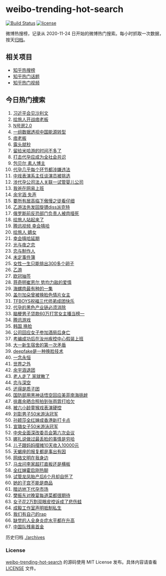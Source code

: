 # weibo-trending-hot-search

[![Build Status](https://github.com/justjavac/weibo-trending-hot-search/workflows/ci/badge.svg?branch=master)](https://github.com/justjavac/weibo-trending-hot-search/actions)
[![license](https://img.shields.io/github/license/justjavac/weibo-trending-hot-search)](https://github.com/justjavac/weibo-trending-hot-search/blob/master/LICENSE)

微博热搜榜，记录从 2020-11-24 日开始的微博热门搜索。每小时抓取一次数据，按天[归档](./archives)。

## 相关项目

- [知乎热搜榜](https://github.com/justjavac/zhihu-trending-top-search)
- [知乎热门话题](https://github.com/justjavac/zhihu-trending-hot-questions)
- [知乎热门视频](https://github.com/justjavac/zhihu-trending-hot-video)

## 今日热门搜索

<!-- BEGIN -->
<!-- 最后更新时间 Fri Aug 30 2024 03:14:49 GMT+0800 (China Standard Time) -->

1. [习近平会见沙利文](https://s.weibo.com//weibo?q=%23%E4%B9%A0%E8%BF%91%E5%B9%B3%E4%BC%9A%E8%A7%81%E6%B2%99%E5%88%A9%E6%96%87%23&Refer=new_time)
1. [绘旅人开战痞老板](https://s.weibo.com//weibo?q=%E7%BB%98%E6%97%85%E4%BA%BA%E5%BC%80%E6%88%98%E7%97%9E%E8%80%81%E6%9D%BF&t=31&band_rank=1&Refer=top)
1. [N号房2.0](https://s.weibo.com//weibo?q=N%E5%8F%B7%E6%88%BF2.0&t=31&band_rank=34&Refer=top)
1. [一组数据透视中国能源转型](https://s.weibo.com//weibo?q=%23%E4%B8%80%E7%BB%84%E6%95%B0%E6%8D%AE%E9%80%8F%E8%A7%86%E4%B8%AD%E5%9B%BD%E8%83%BD%E6%BA%90%E8%BD%AC%E5%9E%8B%23&t=31&band_rank=3&Refer=top)
1. [痞老板](https://s.weibo.com//weibo?q=%E7%97%9E%E8%80%81%E6%9D%BF&t=31&band_rank=4&Refer=top)
1. [露头就秒](https://s.weibo.com//weibo?q=%E9%9C%B2%E5%A4%B4%E5%B0%B1%E7%A7%92&t=31&band_rank=23&Refer=top)
1. [留给米哈游的时间不多了](https://s.weibo.com//weibo?q=%E7%95%99%E7%BB%99%E7%B1%B3%E5%93%88%E6%B8%B8%E7%9A%84%E6%97%B6%E9%97%B4%E4%B8%8D%E5%A4%9A%E4%BA%86&t=31&band_rank=11&Refer=top)
1. [打击代孕应成为全社会共识](https://s.weibo.com//weibo?q=%23%E6%89%93%E5%87%BB%E4%BB%A3%E5%AD%95%E5%BA%94%E6%88%90%E4%B8%BA%E5%85%A8%E7%A4%BE%E4%BC%9A%E5%85%B1%E8%AF%86%23&t=31&band_rank=10&Refer=top)
1. [包贝尔 素人博主](https://s.weibo.com//weibo?q=%E5%8C%85%E8%B4%9D%E5%B0%94%20%E7%B4%A0%E4%BA%BA%E5%8D%9A%E4%B8%BB&t=31&band_rank=7&Refer=top)
1. [代孕几乎每个环节都涉嫌违法](https://s.weibo.com//weibo?q=%23%E4%BB%A3%E5%AD%95%E5%87%A0%E4%B9%8E%E6%AF%8F%E4%B8%AA%E7%8E%AF%E8%8A%82%E9%83%BD%E6%B6%89%E5%AB%8C%E8%BF%9D%E6%B3%95%23&t=31&band_rank=10&Refer=top)
1. [中戏表演系主任谈演员被挑选](https://s.weibo.com//weibo?q=%23%E4%B8%AD%E6%88%8F%E8%A1%A8%E6%BC%94%E7%B3%BB%E4%B8%BB%E4%BB%BB%E8%B0%88%E6%BC%94%E5%91%98%E8%A2%AB%E6%8C%91%E9%80%89%23&t=31&band_rank=10&Refer=top)
1. [涉代孕公司法人关联一试管婴儿公司](https://s.weibo.com//weibo?q=%23%E6%B6%89%E4%BB%A3%E5%AD%95%E5%85%AC%E5%8F%B8%E6%B3%95%E4%BA%BA%E5%85%B3%E8%81%94%E4%B8%80%E8%AF%95%E7%AE%A1%E5%A9%B4%E5%84%BF%E5%85%AC%E5%8F%B8%23&t=31&band_rank=14&Refer=top)
1. [我爸在网易上班](https://s.weibo.com//weibo?q=%E6%88%91%E7%88%B8%E5%9C%A8%E7%BD%91%E6%98%93%E4%B8%8A%E7%8F%AD&t=31&band_rank=14&Refer=top)
1. [余宇涵 失声](https://s.weibo.com//weibo?q=%E4%BD%99%E5%AE%87%E6%B6%B5%20%E5%A4%B1%E5%A3%B0&t=31&band_rank=5&Refer=top)
1. [要所有居高临下傲慢之徒看仔细](https://s.weibo.com//weibo?q=%E8%A6%81%E6%89%80%E6%9C%89%E5%B1%85%E9%AB%98%E4%B8%B4%E4%B8%8B%E5%82%B2%E6%85%A2%E4%B9%8B%E5%BE%92%E7%9C%8B%E4%BB%94%E7%BB%86&t=31&band_rank=2&Refer=top)
1. [乙游法务发回旋镖diss派克特](https://s.weibo.com//weibo?q=%23%E4%B9%99%E6%B8%B8%E6%B3%95%E5%8A%A1%E5%8F%91%E5%9B%9E%E6%97%8B%E9%95%96diss%E6%B4%BE%E5%85%8B%E7%89%B9%23&t=31&band_rank=13&Refer=top)
1. [俄罗斯前反恐部门负责人被肉噎死](https://s.weibo.com//weibo?q=%23%E4%BF%84%E7%BD%97%E6%96%AF%E5%89%8D%E5%8F%8D%E6%81%90%E9%83%A8%E9%97%A8%E8%B4%9F%E8%B4%A3%E4%BA%BA%E8%A2%AB%E8%82%89%E5%99%8E%E6%AD%BB%23&t=31&band_rank=16&Refer=top)
1. [绘旅人站起来了](https://s.weibo.com//weibo?q=%E7%BB%98%E6%97%85%E4%BA%BA%E7%AB%99%E8%B5%B7%E6%9D%A5%E4%BA%86&t=31&band_rank=23&Refer=top)
1. [腾讯视频 幸会嘻哈](https://s.weibo.com//weibo?q=%E8%85%BE%E8%AE%AF%E8%A7%86%E9%A2%91%20%E5%B9%B8%E4%BC%9A%E5%98%BB%E5%93%88&t=31&band_rank=17&Refer=top)
1. [绘旅人 嫡女](https://s.weibo.com//weibo?q=%E7%BB%98%E6%97%85%E4%BA%BA%20%E5%AB%A1%E5%A5%B3&t=31&band_rank=21&Refer=top)
1. [幸会嘻哈延期](https://s.weibo.com//weibo?q=%23%E5%B9%B8%E4%BC%9A%E5%98%BB%E5%93%88%E5%BB%B6%E6%9C%9F%23&t=31&band_rank=9&Refer=top)
1. [光与夜之恋](https://s.weibo.com//weibo?q=%23%E5%85%89%E4%B8%8E%E5%A4%9C%E4%B9%8B%E6%81%8B%23&t=31&band_rank=18&Refer=top)
1. [恋与制作人](https://s.weibo.com//weibo?q=%E6%81%8B%E4%B8%8E%E5%88%B6%E4%BD%9C%E4%BA%BA&t=31&band_rank=8&Refer=top)
1. [未定事件簿](https://s.weibo.com//weibo?q=%E6%9C%AA%E5%AE%9A%E4%BA%8B%E4%BB%B6%E7%B0%BF&t=31&band_rank=15&Refer=top)
1. [女性一生只能排出300多个卵子](https://s.weibo.com//weibo?q=%23%E5%A5%B3%E6%80%A7%E4%B8%80%E7%94%9F%E5%8F%AA%E8%83%BD%E6%8E%92%E5%87%BA300%E5%A4%9A%E4%B8%AA%E5%8D%B5%E5%AD%90%23&t=31&band_rank=24&Refer=top)
1. [乙游](https://s.weibo.com//weibo?q=%E4%B9%99%E6%B8%B8&t=31&band_rank=27&Refer=top)
1. [欧冠抽签](https://s.weibo.com//weibo?q=%23%E6%AC%A7%E5%86%A0%E6%8A%BD%E7%AD%BE%23&t=31&band_rank=31&Refer=top)
1. [蒋奇明崔恩尔 势均力敌的爱情](https://s.weibo.com//weibo?q=%E8%92%8B%E5%A5%87%E6%98%8E%E5%B4%94%E6%81%A9%E5%B0%94%20%E5%8A%BF%E5%9D%87%E5%8A%9B%E6%95%8C%E7%9A%84%E7%88%B1%E6%83%85&t=31&band_rank=22&Refer=top)
1. [海螺肉最有种的一集](https://s.weibo.com//weibo?q=%E6%B5%B7%E8%9E%BA%E8%82%89%E6%9C%80%E6%9C%89%E7%A7%8D%E7%9A%84%E4%B8%80%E9%9B%86&t=31&band_rank=32&Refer=top)
1. [盖尔加朵曾被换脸色情片女主](https://s.weibo.com//weibo?q=%23%E7%9B%96%E5%B0%94%E5%8A%A0%E6%9C%B5%E6%9B%BE%E8%A2%AB%E6%8D%A2%E8%84%B8%E8%89%B2%E6%83%85%E7%89%87%E5%A5%B3%E4%B8%BB%23&t=31&band_rank=29&Refer=top)
1. [TFBOYS祝福三代师弟成团快乐](https://s.weibo.com//weibo?q=%23TFBOYS%E7%A5%9D%E7%A6%8F%E4%B8%89%E4%BB%A3%E5%B8%88%E5%BC%9F%E6%88%90%E5%9B%A2%E5%BF%AB%E4%B9%90%23&t=31&band_rank=25&Refer=top)
1. [代孕的黑色产业链必须消除](https://s.weibo.com//weibo?q=%23%E4%BB%A3%E5%AD%95%E7%9A%84%E9%BB%91%E8%89%B2%E4%BA%A7%E4%B8%9A%E9%93%BE%E5%BF%85%E9%A1%BB%E6%B6%88%E9%99%A4%23&t=31&band_rank=31&Refer=top)
1. [脑梗男子贷款60万打赏女主播当榜一](https://s.weibo.com//weibo?q=%23%E8%84%91%E6%A2%97%E7%94%B7%E5%AD%90%E8%B4%B7%E6%AC%BE60%E4%B8%87%E6%89%93%E8%B5%8F%E5%A5%B3%E4%B8%BB%E6%92%AD%E5%BD%93%E6%A6%9C%E4%B8%80%23&t=31&band_rank=28&Refer=top)
1. [腾讯游戏](https://s.weibo.com//weibo?q=%E8%85%BE%E8%AE%AF%E6%B8%B8%E6%88%8F&t=31&band_rank=19&Refer=top)
1. [韩国 换脸](https://s.weibo.com//weibo?q=%E9%9F%A9%E5%9B%BD%20%E6%8D%A2%E8%84%B8&t=31&band_rank=43&Refer=top)
1. [公司回应女子参加酒局后身亡](https://s.weibo.com//weibo?q=%23%E5%85%AC%E5%8F%B8%E5%9B%9E%E5%BA%94%E5%A5%B3%E5%AD%90%E5%8F%82%E5%8A%A0%E9%85%92%E5%B1%80%E5%90%8E%E8%BA%AB%E4%BA%A1%23&t=31&band_rank=35&Refer=top)
1. [考编成功后在汝州疾控中心假装上班](https://s.weibo.com//weibo?q=%23%E8%80%83%E7%BC%96%E6%88%90%E5%8A%9F%E5%90%8E%E5%9C%A8%E6%B1%9D%E5%B7%9E%E7%96%BE%E6%8E%A7%E4%B8%AD%E5%BF%83%E5%81%87%E8%A3%85%E4%B8%8A%E7%8F%AD%23&t=31&band_rank=37&Refer=top)
1. [大一新生宿舍的第一次矛盾](https://s.weibo.com//weibo?q=%23%E5%A4%A7%E4%B8%80%E6%96%B0%E7%94%9F%E5%AE%BF%E8%88%8D%E7%9A%84%E7%AC%AC%E4%B8%80%E6%AC%A1%E7%9F%9B%E7%9B%BE%23&t=31&band_rank=26&Refer=top)
1. [deepfake是一种换脸技术](https://s.weibo.com//weibo?q=%23deepfake%E6%98%AF%E4%B8%80%E7%A7%8D%E6%8D%A2%E8%84%B8%E6%8A%80%E6%9C%AF%23&t=31&band_rank=10&Refer=top)
1. [一念永恒](https://s.weibo.com//weibo?q=%E4%B8%80%E5%BF%B5%E6%B0%B8%E6%81%92&t=31&band_rank=31&Refer=top)
1. [世界之外](https://s.weibo.com//weibo?q=%E4%B8%96%E7%95%8C%E4%B9%8B%E5%A4%96&t=31&band_rank=38&Refer=top)
1. [余宇涵退团](https://s.weibo.com//weibo?q=%23%E4%BD%99%E5%AE%87%E6%B6%B5%E9%80%80%E5%9B%A2%23&t=31&band_rank=45&Refer=top)
1. [老人走了 家就散了](https://s.weibo.com//weibo?q=%E8%80%81%E4%BA%BA%E8%B5%B0%E4%BA%86%20%E5%AE%B6%E5%B0%B1%E6%95%A3%E4%BA%86&t=31&band_rank=36&Refer=top)
1. [恋与深空](https://s.weibo.com//weibo?q=%E6%81%8B%E4%B8%8E%E6%B7%B1%E7%A9%BA&t=31&band_rank=40&Refer=top)
1. [还得是质子团](https://s.weibo.com//weibo?q=%E8%BF%98%E5%BE%97%E6%98%AF%E8%B4%A8%E5%AD%90%E5%9B%A2&t=31&band_rank=39&Refer=top)
1. [国防部用黑神话悟空回应美菲南海挑衅](https://s.weibo.com//weibo?q=%23%E5%9B%BD%E9%98%B2%E9%83%A8%E7%94%A8%E9%BB%91%E7%A5%9E%E8%AF%9D%E6%82%9F%E7%A9%BA%E5%9B%9E%E5%BA%94%E7%BE%8E%E8%8F%B2%E5%8D%97%E6%B5%B7%E6%8C%91%E8%A1%85%23&t=31&band_rank=42&Refer=top)
1. [徐嘉余晒合照拍到张雨霏打哈欠](https://s.weibo.com//weibo?q=%23%E5%BE%90%E5%98%89%E4%BD%99%E6%99%92%E5%90%88%E7%85%A7%E6%8B%8D%E5%88%B0%E5%BC%A0%E9%9B%A8%E9%9C%8F%E6%89%93%E5%93%88%E6%AC%A0%23&t=31&band_rank=40&Refer=top)
1. [被六小龄童猴戏表演硬控](https://s.weibo.com//weibo?q=%E8%A2%AB%E5%85%AD%E5%B0%8F%E9%BE%84%E7%AB%A5%E7%8C%B4%E6%88%8F%E8%A1%A8%E6%BC%94%E7%A1%AC%E6%8E%A7&t=31&band_rank=49&Refer=top)
1. [刘彰男子50米游泳冠军](https://s.weibo.com//weibo?q=%23%E5%88%98%E5%BD%B0%E7%94%B7%E5%AD%9050%E7%B1%B3%E6%B8%B8%E6%B3%B3%E5%86%A0%E5%86%9B%23&t=31&band_rank=30&Refer=top)
1. [孙颖莎全红婵成香港新打卡点](https://s.weibo.com//weibo?q=%23%E5%AD%99%E9%A2%96%E8%8E%8E%E5%85%A8%E7%BA%A2%E5%A9%B5%E6%88%90%E9%A6%99%E6%B8%AF%E6%96%B0%E6%89%93%E5%8D%A1%E7%82%B9%23&t=31&band_rank=29&Refer=top)
1. [宣璐女子50米游泳冠军](https://s.weibo.com//weibo?q=%23%E5%AE%A3%E7%92%90%E5%A5%B3%E5%AD%9050%E7%B1%B3%E6%B8%B8%E6%B3%B3%E5%86%A0%E5%86%9B%23&t=31&band_rank=25&Refer=top)
1. [中央全面深改委员会第六次会议](https://s.weibo.com//weibo?q=%23%E4%B8%AD%E5%A4%AE%E5%85%A8%E9%9D%A2%E6%B7%B1%E6%94%B9%E5%A7%94%E5%91%98%E4%BC%9A%E7%AC%AC%E5%85%AD%E6%AC%A1%E4%BC%9A%E8%AE%AE%23&Refer=new_time)
1. [娜扎说做过最丢脸的事情是穷哈](https://s.weibo.com//weibo?q=%23%E5%A8%9C%E6%89%8E%E8%AF%B4%E5%81%9A%E8%BF%87%E6%9C%80%E4%B8%A2%E8%84%B8%E7%9A%84%E4%BA%8B%E6%83%85%E6%98%AF%E7%A9%B7%E5%93%88%23&t=31&band_rank=34&Refer=top)
1. [儿子跟妈妈摆摊10天收入10000元](https://s.weibo.com//weibo?q=%23%E5%84%BF%E5%AD%90%E8%B7%9F%E5%A6%88%E5%A6%88%E6%91%86%E6%91%8A10%E5%A4%A9%E6%94%B6%E5%85%A510000%E5%85%83%23&t=31&band_rank=20&Refer=top)
1. [天蝎座的报复都是事出有因](https://s.weibo.com//weibo?q=%23%E5%A4%A9%E8%9D%8E%E5%BA%A7%E7%9A%84%E6%8A%A5%E5%A4%8D%E9%83%BD%E6%98%AF%E4%BA%8B%E5%87%BA%E6%9C%89%E5%9B%A0%23&t=31&band_rank=43&Refer=top)
1. [网络文明在我身边](https://s.weibo.com//weibo?q=%23%E7%BD%91%E7%BB%9C%E6%96%87%E6%98%8E%E5%9C%A8%E6%88%91%E8%BA%AB%E8%BE%B9%23&t=31&band_rank=3&Refer=top)
1. [马龙问李家超打直板还是横板](https://s.weibo.com//weibo?q=%E9%A9%AC%E9%BE%99%E9%97%AE%E6%9D%8E%E5%AE%B6%E8%B6%85%E6%89%93%E7%9B%B4%E6%9D%BF%E8%BF%98%E6%98%AF%E6%A8%AA%E6%9D%BF&t=31&band_rank=35&Refer=top)
1. [全红婵霍启刚热聊](https://s.weibo.com//weibo?q=%23%E5%85%A8%E7%BA%A2%E5%A9%B5%E9%9C%8D%E5%90%AF%E5%88%9A%E7%83%AD%E8%81%8A%23&t=31&band_rank=33&Refer=top)
1. [试管龙凤胎产后6个月却自怀了](https://s.weibo.com//weibo?q=%23%E8%AF%95%E7%AE%A1%E9%BE%99%E5%87%A4%E8%83%8E%E4%BA%A7%E5%90%8E6%E4%B8%AA%E6%9C%88%E5%8D%B4%E8%87%AA%E6%80%80%E4%BA%86%23&t=31&band_rank=44&Refer=top)
1. [她的子宫不能是商品](https://s.weibo.com//weibo?q=%23%E5%A5%B9%E7%9A%84%E5%AD%90%E5%AE%AB%E4%B8%8D%E8%83%BD%E6%98%AF%E5%95%86%E5%93%81%23&t=31&band_rank=6&Refer=top)
1. [暗访地下代孕市场](https://s.weibo.com//weibo?q=%23%E6%9A%97%E8%AE%BF%E5%9C%B0%E4%B8%8B%E4%BB%A3%E5%AD%95%E5%B8%82%E5%9C%BA%23&t=31&band_rank=12&Refer=top)
1. [樊振东对晚宴每道菜都很期待](https://s.weibo.com//weibo?q=%23%E6%A8%8A%E6%8C%AF%E4%B8%9C%E5%AF%B9%E6%99%9A%E5%AE%B4%E6%AF%8F%E9%81%93%E8%8F%9C%E9%83%BD%E5%BE%88%E6%9C%9F%E5%BE%85%23&t=31&band_rank=41&Refer=top)
1. [女子花2万割双眼皮控诉成了悲伤蛙](https://s.weibo.com//weibo?q=%23%E5%A5%B3%E5%AD%90%E8%8A%B12%E4%B8%87%E5%89%B2%E5%8F%8C%E7%9C%BC%E7%9A%AE%E6%8E%A7%E8%AF%89%E6%88%90%E4%BA%86%E6%82%B2%E4%BC%A4%E8%9B%99%23&t=31&band_rank=46&Refer=top)
1. [成毅工作室声明抵制私生](https://s.weibo.com//weibo?q=%23%E6%88%90%E6%AF%85%E5%B7%A5%E4%BD%9C%E5%AE%A4%E5%A3%B0%E6%98%8E%E6%8A%B5%E5%88%B6%E7%A7%81%E7%94%9F%23&t=31&band_rank=47&Refer=top)
1. [我们有自己的rap](https://s.weibo.com//weibo?q=%23%E6%88%91%E4%BB%AC%E6%9C%89%E8%87%AA%E5%B7%B1%E7%9A%84rap%23&t=31&band_rank=48&Refer=top)
1. [缺觉的人全身炎症水平都在升高](https://s.weibo.com//weibo?q=%23%E7%BC%BA%E8%A7%89%E7%9A%84%E4%BA%BA%E5%85%A8%E8%BA%AB%E7%82%8E%E7%97%87%E6%B0%B4%E5%B9%B3%E9%83%BD%E5%9C%A8%E5%8D%87%E9%AB%98%23&t=31&band_rank=49&Refer=top)
1. [中国队残奥首金](https://s.weibo.com//weibo?q=%23%E4%B8%AD%E5%9B%BD%E9%98%9F%E6%AE%8B%E5%A5%A5%E9%A6%96%E9%87%91%23&t=31&band_rank=50&Refer=top)

<!-- END -->

历史归档 [./archives](./archives)

### License

[weibo-trending-hot-search](https://github.com/justjavac/weibo-trending-hot-search) 的源码使用 MIT License
发布。具体内容请查看 [LICENSE](./LICENSE) 文件。
